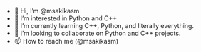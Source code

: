 - 👋 Hi, I’m @msakikasm
- 👀 I’m interested in Python and C++
- 🌱 I’m currently learning C++, Python, and literally everything. 
- 💞️ I’m looking to collaborate on Python and C++ projects. 
- 📫 How to reach me (@msakikasm)

<!---
msakikasm/msakikasm is a ✨ special ✨ repository because its `README.md` (this file) appears on your GitHub profile.
You can click the Preview link to take a look at your changes.
--->
